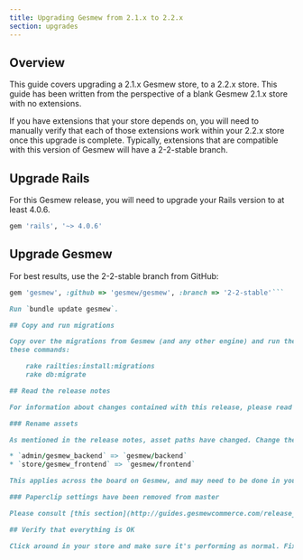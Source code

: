 ```yaml
---
title: Upgrading Gesmew from 2.1.x to 2.2.x
section: upgrades
---
```


## Overview

This guide covers upgrading a 2.1.x Gesmew store, to a 2.2.x store. This
guide has been written from the perspective of a blank Gesmew 2.1.x store with
no extensions.

If you have extensions that your store depends on, you will need to manually
verify that each of those extensions work within your 2.2.x store once this
upgrade is complete. Typically, extensions that are compatible with this
version of Gesmew will have a 2-2-stable branch.

## Upgrade Rails

For this Gesmew release, you will need to upgrade your Rails version to at least 4.0.6.

```ruby
gem 'rails', '~> 4.0.6'
```

## Upgrade Gesmew

For best results, use the 2-2-stable branch from GitHub:

```ruby
gem 'gesmew', :github => 'gesmew/gesmew', :branch => '2-2-stable'```

Run `bundle update gesmew`.

## Copy and run migrations

Copy over the migrations from Gesmew (and any other engine) and run them using
these commands:

    rake railties:install:migrations
    rake db:migrate

## Read the release notes

For information about changes contained with this release, please read the [2.2.0 Release Notes](http://guides.gesmewcommerce.com/release_notes/gesmew_2_2_0.html).

### Rename assets

As mentioned in the release notes, asset paths have changed. Change the references on the left, to the ones on the right:

* `admin/gesmew_backend` => `gesmew/backend`
* `store/gesmew_frontend` => `gesmew/frontend`

This applies across the board on Gesmew, and may need to be done in your store's extensions.

### Paperclip settings have been removed from master

Please consult [this section](http://guides.gesmewcommerce.com/release_notes/gesmew_2_2_0.html#paperclip-settings-have-been-removed) of the release notes if you were using custom Paperclip settings. This will direct you what to do in that particular case.

## Verify that everything is OK

Click around in your store and make sure it's performing as normal. Fix any deprecation warnings you see.
